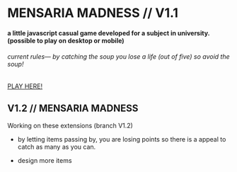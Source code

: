 # MENSARIA MADNESS // V1.1

#### a little javascript casual game developed for a subject in university. (possible to play on desktop or mobile)




###### *current rules— by catching the soup you lose a life (out of five) so avoid the soup!*

[PLAY HERE!](https://beniwonka.github.io/mensaria-madness/)

## V1.2 // MENSARIA MADNESS

Working on these extensions (branch V1.2) 
                          
  * by letting items passing by, you are losing points
so there is a appeal to catch as many as you can.
                           
  * design more items
